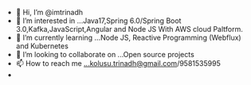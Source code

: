 - 👋 Hi, I’m @imtrinadh
- 👀 I’m interested in ...Java17,Spring 6.0/Spring Boot 3.0,Kafka,JavaScript,Angular and Node JS With AWS cloud Paltform.
- 🌱 I’m currently learning ...Node JS, Reactive Programming (Webflux) and Kubernetes
- 💞️ I’m looking to collaborate on ...Open source projects
- 📫 How to reach me ...kolusu.trinadh@gmail.com/9581535995
-

<!---
imtrinadh/imtrinadh is a ✨ special ✨ repository because its `README.md` (this file) appears on your GitHub profile.
You can click the Preview link to take a look at your changes.
--->
